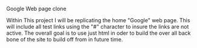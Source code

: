 
Google Web page clone

Within This project I will be replicating the home "Google" web page. This will include all test links using the "#" character to insure the links are not active. The overall goal is to use just html in oder to build the over all back bone of the site to build off from in future time. 